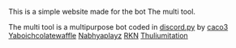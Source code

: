 This is a simple website made for the bot The multi tool.

The multi tool is a multipurpose bot coded in [discord.py](https://github.com/Rapptz/discord.py) by [caco3](https://github.com/Calciumcarbonate321) [Yaboichcolatewaffle](https://github.com/Yaboichcolatewaffle) [Nabhyaplayz](https://github.com/Nabhyaplayz) [RKN](https://github.com/RKNpy) [Thuliumitation](https://github.com/Thuliumitation)
